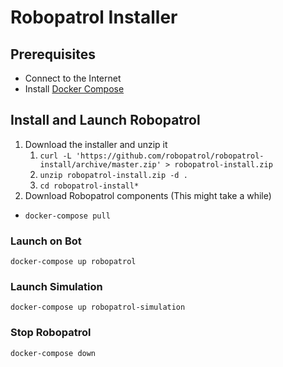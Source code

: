 # Robopatrol Installer

## Prerequisites

- Connect to the Internet
- Install [Docker Compose](https://docs.docker.com/compose/install/)

## Install and Launch Robopatrol

1. Download the installer and unzip it
   1. `curl -L 'https://github.com/robopatrol/robopatrol-install/archive/master.zip' > robopatrol-install.zip`
   2. `unzip robopatrol-install.zip -d .`
   3. `cd robopatrol-install*`
2. Download Robopatrol components (This might take a while)
  - `docker-compose pull`

### Launch on Bot

```shell
docker-compose up robopatrol
```

### Launch Simulation

```shell
docker-compose up robopatrol-simulation
```

### Stop Robopatrol

```shell
docker-compose down
```
